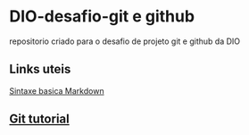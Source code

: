 # DIO-desafio-git e github
repositorio criado para o desafio de projeto git e github da DIO

## Links uteis
[Sintaxe basica Markdown](https://www.markdownguide.org/basic-syntax)
## [Git tutorial](https://www.w3schools.com/git/)
